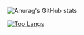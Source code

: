 
![Anurag's GitHub stats](https://github-readme-stats.vercel.app/api?username=iversonwool&show_icons=true&theme=radical)


[![Top Langs](https://github-readme-stats.vercel.app/api/top-langs/?username=iversonwool&layout=compact)](https://github.com/anuraghazra/github-readme-stats)

